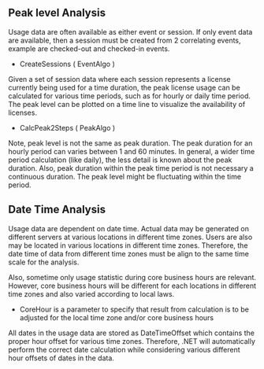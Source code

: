 ﻿## Peak level Analysis

Usage data are often available as either event or session. If only event data are available, then a session must be created from 2 correlating events, example are checked-out and checked-in events.

- CreateSessions ( EventAlgo )

Given a set of session data where each session represents a license currently being used for a time duration, the peak license usage can be calculated for various time periods, such as for hourly or daily time period. The peak level can be plotted on a time line to visualize the availability of licenses.

- CalcPeak2Steps ( PeakAlgo )

Note, peak level is not the same as peak duration. The peak duration for an hourly period can varies between 1 and 60 minutes. In general, a wider time period calculation (like daily), the less detail is known about the peak duration. Also, peak duration within the peak time period is not necessary a continuous duration. The peak level might be fluctuating within the time period.

## Date Time Analysis

Usage data are dependent on date time. Actual data may be generated on different servers at various locations in different time zones. Users are also may be located in various locations in different time zones. Therefore, the date time of data from different time zones must be align to the same time scale for the analysis.

Also, sometime only usage statistic during core business hours are relevant. However, core business hours will be different for each locations in different time zones and also varied according to local laws.

- CoreHour is a parameter to specify that result from calculation is to be adjusted for the local time zone and/or core business hours

All dates in the usage data are stored as DateTimeOffset which contains the proper hour offset for various time zones. Therefore, .NET will automatically perform the correct date calculation while considering various different hour offsets of dates in the data.